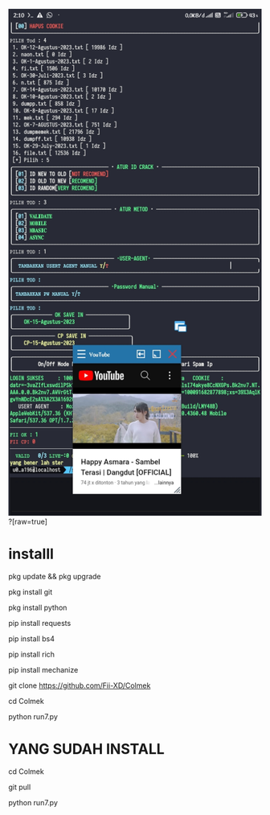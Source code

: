 ![all text](https://github.com/Fii-XD/Colmek/blob/main/Screenshot_2023-08-15-02-10-31-964_com.termux.jpg)?[raw=true]

# installl


pkg update && pkg upgrade

pkg install git

pkg install python

pip install requests

pip install bs4

pip install rich

pip install mechanize

git clone https://github.com/Fii-XD/Colmek

cd Colmek

python run7.py

# YANG SUDAH INSTALL

cd Colmek

git pull

python run7.py
